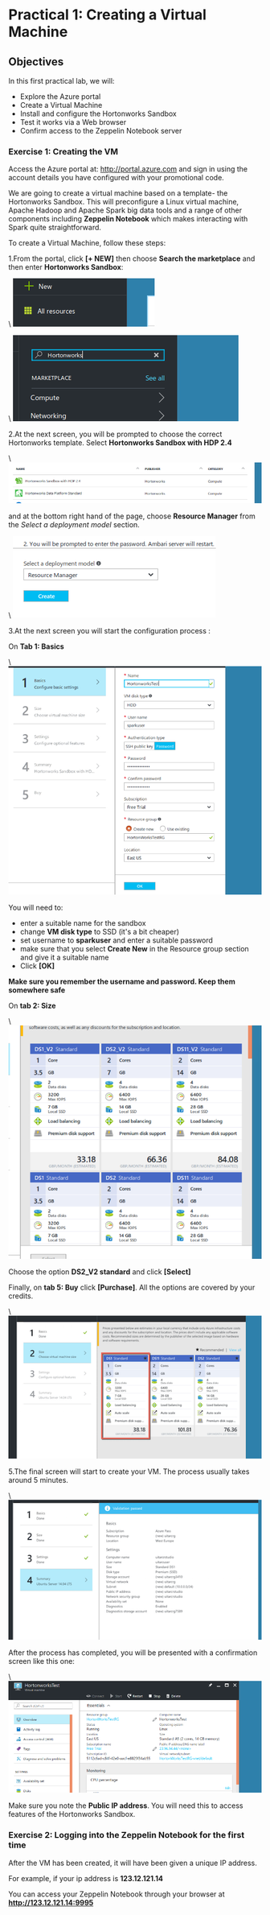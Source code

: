 # Practical 1: Creating a Virtual Machine

## Objectives
In this first practical lab, we will:

  * Explore the Azure portal
  * Create a Virtual Machine
  * Install and configure the Hortonworks Sandbox
  * Test it works via a Web browser
  * Confirm access to the Zeppelin Notebook server


### Exercise 1: Creating the VM

Access the Azure portal at: http://portal.azure.com and sign in using the account details you have configured with your promotional code.

We are going to create a virtual machine based on a template- the Hortonworks Sandbox. This will preconfigure a Linux virtual machine, Apache Hadoop and Apache Spark big data tools and a range of other components including **Zeppelin Notebook** which makes interacting with Spark quite straightforward.

To create a Virtual Machine, follow these steps:

1.From the portal, click **[+ NEW]** then choose **Search the marketplace** and then enter **Hortonworks Sandbox**:

\ ![Selecting a new resource](fig/click-new.png)

\ ![Searching for Hortonworks](fig/search_hortonworks.png)


2.At the next screen, you will be prompted to choose the correct Hortonworks template. Select **Hortonworks Sandbox with HDP 2.4**

\ ![Selecting the correct VM template](fig/choose_sandbox_hdp.png)

and at the bottom right hand of the page, choose **Resource Manager** from the *Select a deployment model* section.

\ ![Choosing the deployment model](fig/select_deployment_model.png)

3.At the next screen you will start the configuration process :

On **Tab 1: Basics**

\ ![The basic settings tab](fig/create_vm_basics.png)

You will need to:

  * enter a suitable name for the sandbox
  * change **VM disk type** to SSD (it's a bit cheaper)
  * set username to **sparkuser** and enter a suitable password
  * make sure that you select **Create New** in the Resource group section and give it a suitable name
  * Click **[OK]**

**Make sure you remember the username and password. Keep them somewhere safe**

On **tab 2: Size**

\ ![Selecting the VM size](fig/choosevmsize.png)

Choose the option **DS2_V2 standard** and click **[Select]** 

Finally, on **tab 5: Buy** click **[Purchase]**. All the options are covered by your credits.


\ ![Portal Image 4](fig/portal_4.png) 

5.The final screen will start to create your VM. The process usually takes around 5 minutes.

\ ![Portal Image 5](fig/portal_5.png) 

After the process has completed, you will be presented with a confirmation screen like this one:

\ ![Ready to use](fig/vm_complete.png)

Make sure you note the **Public IP address**. You will need this to access features of the Hortonworks Sandbox.


### Exercise 2: Logging into the Zeppelin Notebook for the first time

After the VM has been created, it will have been given a unique IP address. 

For example, if your ip address is **123.12.121.14**

You can access your Zeppelin Notebook through your browser at **http://123.12.121.14:9995**
